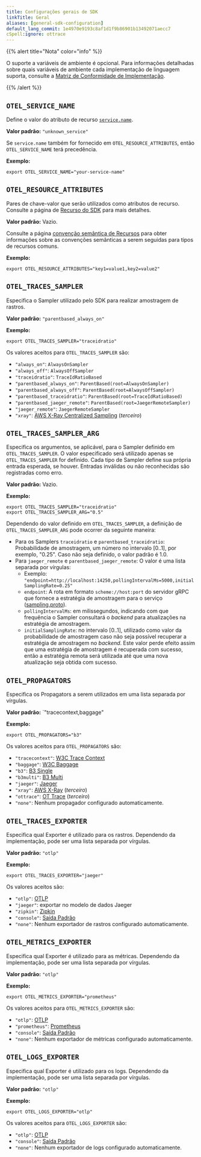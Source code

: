 ```yaml
---
title: Configurações gerais de SDK
linkTitle: Geral
aliases: [general-sdk-configuration]
default_lang_commit: 1e4970e9193c8af1d1f9b86901b13492071aecc7
cSpell:ignore: ottrace
---
```


{{% alert title="Nota" color="info" %}}

O suporte a variáveis de ambiente é opcional. Para informações detalhadas sobre
quais variáveis de ambiente cada implementação de linguagem suporta, consulte a
[Matriz de Conformidade de Implementação](https://github.com/open-telemetry/opentelemetry-specification/blob/main/spec-compliance-matrix.md#environment-variables).

{{% /alert %}}

## `OTEL_SERVICE_NAME`

Define o valor do atributo de recurso
[`service.name`](/docs/specs/semconv/resource/#service).

**Valor padrão:** `"unknown_service"`

Se `service.name` também for fornecido em `OTEL_RESOURCE_ATTRIBUTES`, então
`OTEL_SERVICE_NAME` terá precedência.

**Exemplo:**

`export OTEL_SERVICE_NAME="your-service-name"`

## `OTEL_RESOURCE_ATTRIBUTES`

Pares de chave-valor que serão utilizados como atributos de recurso. Consulte a
página de
[Recurso do SDK](/docs/specs/otel/resource/sdk#specifying-resource-information-via-an-environment-variable)
para mais detalhes.

**Valor padrão:** Vazio.

Consulte a página
[convenção semântica de Recursos](/docs/specs/semconv/resource/#semantic-attributes-with-sdk-provided-default-value)
para obter informações sobre as convenções semânticas a serem seguidas para
tipos de recursos comuns.

**Exemplo:**

`export OTEL_RESOURCE_ATTRIBUTES="key1=value1,key2=value2"`

## `OTEL_TRACES_SAMPLER`

Especifica o Sampler utilizado pelo SDK para realizar amostragem de rastros.

**Valor padrão:** `"parentbased_always_on"`

**Exemplo:**

`export OTEL_TRACES_SAMPLER="traceidratio"`

Os valores aceitos para `OTEL_TRACES_SAMPLER` são:

- `"always_on"`: `AlwaysOnSampler`
- `"always_off"`: `AlwaysOffSampler`
- `"traceidratio"`: `TraceIdRatioBased`
- `"parentbased_always_on"`: `ParentBased(root=AlwaysOnSampler)`
- `"parentbased_always_off"`: `ParentBased(root=AlwaysOffSampler)`
- `"parentbased_traceidratio"`: `ParentBased(root=TraceIdRatioBased)`
- `"parentbased_jaeger_remote"`: `ParentBased(root=JaegerRemoteSampler)`
- `"jaeger_remote"`: `JaegerRemoteSampler`
- `"xray"`:
  [AWS X-Ray Centralized Sampling](https://docs.aws.amazon.com/xray/latest/devguide/xray-console-sampling.html)
  (_terceiro_)

## `OTEL_TRACES_SAMPLER_ARG`

Especifica os argumentos, se aplicável, para o Sampler definido em
`OTEL_TRACES_SAMPLER`. O valor especificado será utilizado apenas se
`OTEL_TRACES_SAMPLER` for definido. Cada tipo de Sampler define sua própria
entrada esperada, se houver. Entradas inválidas ou não reconhecidas são
registradas como erro.

**Valor padrão:** Vazio.

**Exemplo:**

```shell
export OTEL_TRACES_SAMPLER="traceidratio"
export OTEL_TRACES_SAMPLER_ARG="0.5"
```

Dependendo do valor definido em `OTEL_TRACES_SAMPLER`, a definição de
`OTEL_TRACES_SAMPLER_ARG` pode ocorrer da seguinte maneira:

- Para os Samplers `traceidratio` e `parentbased_traceidratio`: Probabilidade de
  amostragem, um número no intervalo [0..1], por exemplo, "0.25". Caso não seja
  definido, o valor padrão é 1.0.
- Para `jaeger_remote` e `parentbased_jaeger_remote`: O valor é uma lista
  separada por vírgulas:
  - Exemplo:
    `"endpoint=http://localhost:14250,pollingIntervalMs=5000,initialSamplingRate=0.25"`
  - `endpoint`: A rota em formato `scheme://host:port` do servidor gRPC que
    fornece a estratégia de amostragem para o serviço
    ([sampling.proto](https://github.com/jaegertracing/jaeger-idl/blob/main/proto/api_v2/sampling.proto)).
  - `pollingIntervalMs`: em milissegundos, indicando com que frequência o
    Sampler consultará o _backend_ para atualizações na estratégia de
    amostragem.
  - `initialSamplingRate`: no intervalo [0..1], utilizado como valor da
    probabilidade de amostragem caso não seja possível recuperar a estratégia de
    amostragem no _backend_. Este valor perde efeito assim que uma estratégia de
    amostragem é recuperada com sucesso, então a estratégia remota será
    utilizada até que uma nova atualização seja obtida com sucesso.

## `OTEL_PROPAGATORS`

Especifica os Propagators a serem utilizados em uma lista separada por vírgulas.

**Valor padrão:** `"tracecontext,baggage"

**Exemplo:**

`export OTEL_PROPAGATORS="b3"`

Os valores aceitos para `OTEL_PROPAGATORS` são:

- `"tracecontext"`: [W3C Trace Context](https://www.w3.org/TR/trace-context/)
- `"baggage"`: [W3C Baggage](https://www.w3.org/TR/baggage/)
- `"b3"`: [B3 Single](/docs/specs/otel/context/api-propagators#configuration)
- `"b3multi"`:
  [B3 Multi](/docs/specs/otel/context/api-propagators#configuration)
- `"jaeger"`:
  [Jaeger](https://www.jaegertracing.io/docs/1.21/client-libraries/#propagation-format)
- `"xray"`:
  [AWS X-Ray](https://docs.aws.amazon.com/xray/latest/devguide/xray-concepts.html#xray-concepts-tracingheader)
  (_terceiro_)
- `"ottrace"`:
  [OT Trace](https://github.com/opentracing?q=basic&type=&language=)
  (_terceiro_)
- `"none"`: Nenhum propagador configurado automaticamente.

## `OTEL_TRACES_EXPORTER`

Especifica qual Exporter é utilizado para os rastros. Dependendo da
implementação, pode ser uma lista separada por vírgulas.

**Valor padrão:** `"otlp"`

**Exemplo:**

`export OTEL_TRACES_EXPORTER="jaeger"`

Os valores aceitos são:

- `"otlp"`: [OTLP][]
- `"jaeger"`: exportar no modelo de dados Jaeger
- `"zipkin"`: [Zipkin](https://zipkin.io/zipkin-api/)
- `"console"`: [Saída Padrão](/docs/specs/otel/trace/sdk_exporters/stdout/)
- `"none"`: Nenhum exportador de rastros configurado automaticamente.

## `OTEL_METRICS_EXPORTER`

Especifica qual Exporter é utilizado para as métricas. Dependendo da
implementação, pode ser uma lista separada por vírgulas.

**Valor padrão:** `"otlp"`

**Exemplo:**

`export OTEL_METRICS_EXPORTER="prometheus"`

Os valores aceitos para `OTEL_METRICS_EXPORTER` são:

- `"otlp"`: [OTLP][]
- `"prometheus"`:
  [Prometheus](https://github.com/prometheus/docs/blob/main/content/docs/instrumenting/exposition_formats.md)
- `"console"`: [Saída Padrão](/docs/specs/otel/metrics/sdk_exporters/stdout/)
- `"none"`: Nenhum exportador de métricas configurado automaticamente.

## `OTEL_LOGS_EXPORTER`

Especifica qual Exporter é utilizado para os logs. Dependendo da implementação,
pode ser uma lista separada por vírgulas.

**Valor padrão:** `"otlp"`

**Exemplo:**

`export OTEL_LOGS_EXPORTER="otlp"`

Os valores aceitos para `OTEL_LOGS_EXPORTER` são:

- `"otlp"`: [OTLP][]
- `"console"`: [Saída Padrão](/docs/specs/otel/logs/sdk_exporters/stdout/)
- `"none"`: Nenhum exportador de logs configurado automaticamente.

[otlp]: /docs/specs/otlp/
